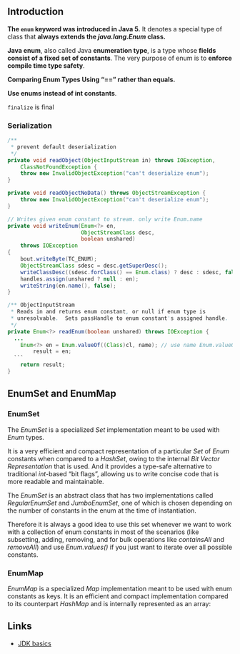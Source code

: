 ## Introduction

**The `enum` keyword was introduced in Java 5.** It denotes a special type of class that **always extends the *java.lang.Enum* class.** 

**Java enum**, also called Java **enumeration type**, is a type whose **fields consist of a fixed set of constants**. The very purpose of enum is to **enforce compile time type safety**. 

**Comparing Enum Types Using “==”  rather than equals.**

**Use enums instead of int constants**.

`finalize` is final



### Serialization

```java
/**
 * prevent default deserialization
 */
private void readObject(ObjectInputStream in) throws IOException,
    ClassNotFoundException {
    throw new InvalidObjectException("can't deserialize enum");
}

private void readObjectNoData() throws ObjectStreamException {
    throw new InvalidObjectException("can't deserialize enum");
}
```



```java
// Writes given enum constant to stream. only write Enum.name
private void writeEnum(Enum<?> en,
                       ObjectStreamClass desc,
                       boolean unshared)
    throws IOException
{
    bout.writeByte(TC_ENUM);
    ObjectStreamClass sdesc = desc.getSuperDesc();
    writeClassDesc((sdesc.forClass() == Enum.class) ? desc : sdesc, false);
    handles.assign(unshared ? null : en);
    writeString(en.name(), false);
}
```



~~~java
/** ObjectInputStream
 * Reads in and returns enum constant, or null if enum type is
 * unresolvable.  Sets passHandle to enum constant's assigned handle.
 */
private Enum<?> readEnum(boolean unshared) throws IOException {
  ...
    Enum<?> en = Enum.valueOf((Class)cl, name); // use name Enum.valueOf()
 		result = en;
  ```
    return result;
}
~~~



## EnumSet and EnumMap

### EnumSet

The *EnumSet* is a specialized *Set* implementation meant to be used with *Enum* types.

It is a very efficient and compact representation of a particular *Set* of *Enum* constants when compared to a *HashSet*, owing to the internal *Bit Vector Representation* that is used. And it provides a type-safe alternative to traditional *int*-based “bit flags”, allowing us to write concise code that is more readable and maintainable.

The *EnumSet* is an abstract class that has two implementations called *RegularEnumSet* and *JumboEnumSet*, one of which is chosen depending on the number of constants in the enum at the time of instantiation.

Therefore it is always a good idea to use this set whenever we want to work with a collection of enum constants in most of the scenarios (like subsetting, adding, removing, and for bulk operations like *containsAll* and *removeAll*) and use *Enum.values()* if you just want to iterate over all possible constants.



### EnumMap

*EnumMap* is a specialized *Map* implementation meant to be used with enum constants as keys. It is an efficient and compact implementation compared to its counterpart *HashMap* and is internally represented as an array:


## Links
- [JDK basics](/docs/CS/Java/JDK/Basic/Basic.md)